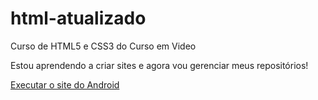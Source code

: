 # html-atualizado
 Curso de HTML5 e CSS3 do Curso em Video

Estou aprendendo a criar sites e agora vou gerenciar meus repositórios!

<a href="https://ccostafrias.github.io/html-atualizado/desafios/módulo_02/des010_oficial/indes.html">Executar o site do Android</a>
